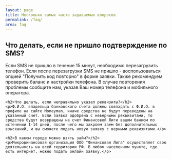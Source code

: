 ```yaml
---
layout: page
title: Несколько самых часто задаваемых вопросов
permalink: /faq/
area: faq
---
```


<article class="faq-text">
	<h2>Что делать, если не пришло подтверждение по SMS?</h2>
	<p>Если SMS не пришло в течение 15 минут, необходимо перезагрузить телефон. Если после перезагрузки SMS не пришло - воспользоваться опцией "Получить код повторно" в форме заявки. Также рекомендуем проверить баланс и настройки телефона. В случае повторения проблемы сообщите нам, указав Ваш номер телефона и мобильного оператора.</p>

	<h2>Что делать, если неправильно указал реквизиты?</h2>
	<p>Ф.И.О. владельца банковского счета должны совпадать с Ф.И.О. в профиле на сайте Moneyman, иначе средства не будут переведены на указанный счет. Если заявка одобрена с неверными реквизитами, то средства будут возвращены на счет Финансовой Лиги вашим банком по истечении 1-14 дней, после чего мы закроем заем без дополнительных взысканий, и вы сможете подать новую заявку с верными реквизитами.</p>

	<h2>В каком городе можно взять займ?</h2>
	<p>Микрофинансовая организация ООО "Финансовая Лига" осуществляет свою деятельность на всей территории РФ. В любом населенном пункте, где есть интернет, можно подать онлайн заявку.</p>
</article>
